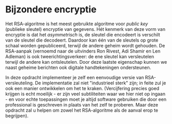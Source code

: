 # Bijzondere encryptie

Het RSA-algoritme is het meest gebruikte algoritme voor *public key* (publieke sleutel) encryptie van gegevens. Hét kenmerk van deze vorm van encryptie is dat het *asymmetrisch* is, de sleutel die encodeert is verschilt van de sleutel die decodeert. Daardoor kan één van de sleutels op grote schaal worden gepubliceerd, terwijl de andere geheim wordt gehouden. De RSA-aanpak (vernoemd naar de uitvinders Ron Rivest, Adi Shamir en Len Adleman) is ook tweerichtingsverkeer: de ene sleutel kan versleutelen terwijl de andere kan ontsleutelen. Door deze laatste eigenschap kunnen we naast geheime berichten ook digitale handtekeningen ondersteunen.

In deze opdracht implementeer je zelf een eenvoudige versie van RSA-versleuteling. De implementatie zal niet "industrieel sterk" zijn; in feite zul je ook een manier ontwikkelen om het te kraken. (Vercijfering precies goed krijgen is echt moeilijk - er zijn veel subtiliteiten waar we hier niet op ingaan - en voor echte toepassingen moet je altijd software gebruiken die door een professional is geschreven in plaats van het zelf te proberen. Maar deze opdracht zal u helpen om zowel het RSA-algoritme als de aanval erop te begrijpen).
